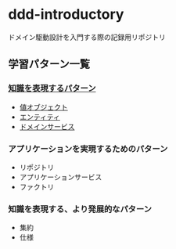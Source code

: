 # ddd-introductory
ドメイン駆動設計を入門する際の記録用リポジトリ

## 学習パターン一覧
### [知識を表現するパターン](https://github.com/Kanta715/ddd-introductory/blob/main/src/main/scala/Knowledge)
- [値オブジェクト](https://github.com/Kanta715/ddd-introductory/blob/main/src/main/scala/Knowledge/ValueObject/ValueObject.md)
- [エンティティ](https://github.com/Kanta715/ddd-introductory/tree/main/src/main/scala/Knowledge/Entity)
- [ドメインサービス](https://github.com/Kanta715/ddd-introductory/tree/main/src/main/scala/Knowledge/DomainService)

### アプリケーションを実現するためのパターン
- リポジトリ
- アプリケーションサービス
- ファクトリ

### 知識を表現する、より発展的なパターン
- 集約
- 仕様
